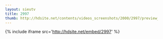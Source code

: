 ```yaml
---
layout: sieutv
title: 2997
thumb: http://hdsite.net/contents/videos_screenshots/2000/2997/preview_360p.mp4.jpg
---
```

{% include iframe src='http://hdsite.net/embed/2997' %}
 
